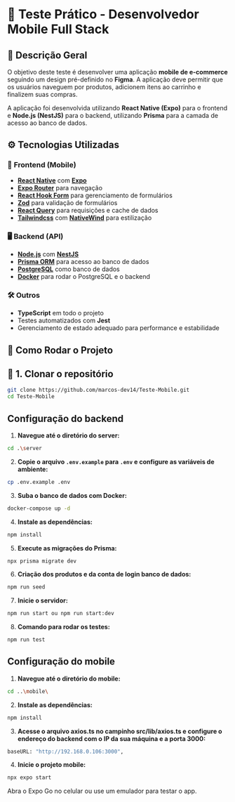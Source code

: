# 🛒 Teste Prático - Desenvolvedor Mobile Full Stack

## 📌 Descrição Geral

O objetivo deste teste é desenvolver uma aplicação **mobile de e-commerce** seguindo um design pré-definido no **Figma**. A aplicação deve permitir que os usuários naveguem por produtos, adicionem itens ao carrinho e finalizem suas compras.

A aplicação foi desenvolvida utilizando **React Native (Expo)** para o frontend e **Node.js (NestJS)** para o backend, utilizando **Prisma** para a camada de acesso ao banco de dados.

## ⚙️ Tecnologias Utilizadas

### 📱 **Frontend (Mobile)**
- **[React Native](https://reactnative.dev/)** com **[Expo](https://expo.dev/)**
- **[Expo Router](https://expo.github.io/router/)** para navegação
- **[React Hook Form](https://react-hook-form.com/)** para gerenciamento de formulários
- **[Zod](https://zod.dev/)** para validação de formulários
- **[React Query](https://tanstack.com/query/latest)** para requisições e cache de dados
- **[Tailwindcss](https://tailwindcss.com/)** com **[NativeWind](https://www.nativewind.dev/)** para estilização

### 🖥️ **Backend (API)**
- **[Node.js](https://nodejs.org/)** com **[NestJS](https://nestjs.com/)**
- **[Prisma ORM](https://www.prisma.io/)** para acesso ao banco de dados
- **[PostgreSQL](https://www.postgresql.org/)** como banco de dados
- **[Docker](https://www.docker.com/)** para rodar o PostgreSQL e o backend

### 🛠️ **Outros**
- **TypeScript** em todo o projeto
- Testes automatizados com **Jest**
- Gerenciamento de estado adequado para performance e estabilidade

## 🚀 **Como Rodar o Projeto**

## 🔹 **1. Clonar o repositório**
```sh
git clone https://github.com/marcos-dev14/Teste-Mobile.git
cd Teste-Mobile
```

## **Configuração do backend**

1. **Navegue até o diretório do server:**
  ```sh
  cd .\server
  ```

2. **Copie o arquivo `.env.example` para `.env` e configure as variáveis de ambiente:**
  ```sh
  cp .env.example .env
  ```
3. **Suba o banco de dados com Docker:**
  ```sh
  docker-compose up -d
  ```

4. **Instale as dependências:**
  ```sh
  npm install
  ```

5. **Execute as migrações do Prisma:**
  ```sh
  npx prisma migrate dev
  ```

6. **Criação dos produtos e da conta de login banco de dados:**
  ```sh
  npm run seed
  ```

7. **Inicie o servidor:**
  ```sh
  npm run start ou npm run start:dev
  ```

8. **Comando para rodar os testes:**
  ```sh
  npm run test
  ```

## **Configuração do mobile**

1. **Navegue até o diretório do mobile:**
  ```sh
  cd ..\mobile\
  ```

2. **Instale as dependências:**
  ```sh
  npm install
  ```
3. **Acesse o arquivo axios.ts no campinho src/lib/axios.ts e configure o endereço do backend com o IP da sua máquina e a porta 3000:**
  ```sh
  baseURL: "http://192.168.0.106:3000",
  ```
4. **Inicie o projeto mobile:**
  ```sh
  npx expo start
  ```

Abra o Expo Go no celular ou use um emulador para testar o app.
